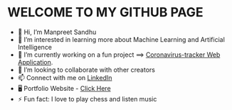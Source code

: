 <h1>WELCOME TO MY GITHUB PAGE</h1>

- 👋 Hi, I’m Manpreet Sandhu
- 👀 I’m interested in learning more about Machine Learning and Artificial Intelligence
- 🌱 I’m currently working on a fun project ==> <a href="https://github.com/sandh232/coronavirus-tracker">Coronavirus-tracker Web Application</a>.
- 👯 I’m looking to collaborate with other creators
- 📫 Connect with me on <a href="https://www.linkedin.com/in/manpreetsandhu5998/" target="_blank">LinkedIn</a>
- 🖥️ Portfolio Website - <a href="https://sandh232.github.io/" target="_blank">Click Here</a>
- ⚡ Fun fact: I love to play chess and listen music


<!---
sandh232/sandh232 is a ✨ special ✨ repository because its `README.md` (this file) appears on your GitHub profile.
You can click the Preview link to take a look at your changes.
--->
